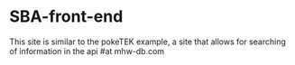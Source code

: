 # SBA-front-end

This site is similar to the pokeTEK example, a site that allows for searching of information in the api
#at mhw-db.com

